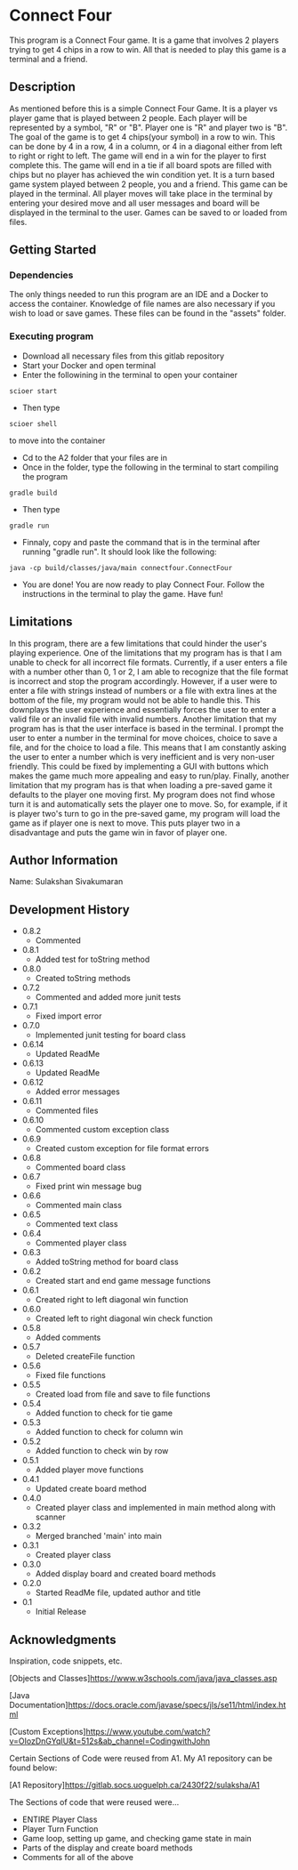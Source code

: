 # Connect Four

This program is a Connect Four game. It is a game that involves 2 players trying to get 4 chips in a row to win. All that is needed to play this game is a terminal and a friend.

## Description

As mentioned before this is a simple Connect Four Game. It is a player vs player game that is played between 2 people. Each player will be represented by a symbol, "R" or "B". Player one is "R" and player two is "B". The goal of the game is to get 4 chips(your symbol) in a row to win. This can be done by 4 in a row, 4 in a column, or 4 in a diagonal either from left to right or right to left. The game will end in a win for the player to first complete this. The game will end in a tie if all board spots are filled with chips but no player has achieved the win condition yet.
It is a turn based game system played between 2 people, you and a friend. This game can be played in the terminal. All player moves will take place in the terminal by entering your desired move and all user messages and board will be displayed in the terminal to the user. Games can be saved to or loaded from files.

## Getting Started

### Dependencies
The only things needed to run this program are an IDE and a Docker to access the container. Knowledge of file names are also necessary if you wish to load or save games. These files can be found in the "assets" folder.

### Executing program

- Download all necessary files from this gitlab repository
- Start your Docker and open terminal
- Enter the followining in the terminal to open your container
```
scioer start
```
- Then type
```
scioer shell
```
to move into the container
- Cd to the A2 folder that your files are in 
- Once in the folder, type the following in the terminal to start compiling the program
```
gradle build
```
- Then type 
```
gradle run
```
- Finnaly, copy and paste the command that is in the terminal after running "gradle run". It should look like the following:
```
java -cp build/classes/java/main connectfour.ConnectFour
```
- You are done! You are now ready to play Connect Four. Follow the instructions in the terminal to play the game. Have fun!

## Limitations

In this program, there are a few limitations that could hinder the user's playing experience. One of the limitations that my program has is that I am unable to check for all incorrect file formats. Currently, if a user enters a file with a number other than 0, 1 or 2, I am able to recognize that the file format is incorrect and stop the program accordingly. However, if a user were to enter a file with strings instead of numbers or a file with extra lines at the bottom of the file, my program would not be able to handle this. This downplays the user experience and essentially forces the user to enter a valid file or an invalid file with invalid numbers. Another limitation that my program has is that the user interface is based in the terminal. I prompt the user to enter a number in the terminal for move choices, choice to save a file, and for the choice to load a file. This means that I am constantly asking the user to enter a number which is very inefficient and is very non-user friendly. This could be fixed by implementing a GUI with buttons which makes the game much more appealing and easy to run/play. Finally, another limitation that my program has is that when loading a pre-saved game it defaults to the player one moving first. My program does not find whose turn it is and automatically sets the player one to move. So, for example, if it is player two's turn to go in the pre-saved game, my program will load the game as if player one is next to move. This puts player two in a disadvantage and puts the game win in favor of player one.

## Author Information

Name: Sulakshan Sivakumaran

## Development History
* 0.8.2
    * Commented
* 0.8.1
    * Added test for toString method
* 0.8.0
    * Created toString methods
* 0.7.2
    * Commented and added more junit tests
* 0.7.1
    * Fixed import error
* 0.7.0
    * Implemented junit testing for board class
* 0.6.14
    * Updated ReadMe
* 0.6.13
    * Updated ReadMe
* 0.6.12
    * Added error messages
* 0.6.11
    * Commented files
* 0.6.10
    * Commented custom exception class
* 0.6.9
    * Created custom exception for file format errors
* 0.6.8
    * Commented board class
* 0.6.7
    * Fixed print win message bug
* 0.6.6
    * Commented main class
* 0.6.5
    * Commented text class
* 0.6.4
    * Commented player class
* 0.6.3
    * Added toString method for board class
* 0.6.2
    * Created start and end game message functions
* 0.6.1
    * Created right to left diagonal win function
* 0.6.0
    * Created left to right diagonal win check function
* 0.5.8
    * Added comments
* 0.5.7
    * Deleted createFile function
* 0.5.6
    * Fixed file functions
* 0.5.5
    * Created load from file and save to file functions
* 0.5.4
    * Added function to check for tie game
* 0.5.3
    * Added function to check for column win
* 0.5.2
    * Added function to check win by row
* 0.5.1
    * Added player move functions
* 0.4.1
    * Updated create board method
* 0.4.0
    * Created player class and implemented in main method along with scanner
* 0.3.2
    * Merged branched 'main' into main
* 0.3.1
    * Created player class
* 0.3.0
    * Added display board and created board methods
* 0.2.0
    * Started ReadMe file, updated author and title
* 0.1
    * Initial Release

## Acknowledgments

Inspiration, code snippets, etc.

[Objects and Classes]https://www.w3schools.com/java/java_classes.asp

[Java Documentation]https://docs.oracle.com/javase/specs/jls/se11/html/index.html

[Custom Exceptions]https://www.youtube.com/watch?v=OIozDnGYqIU&t=512s&ab_channel=CodingwithJohn

Certain Sections of Code were reused from A1. My A1 repository can be found below:

[A1 Repository]https://gitlab.socs.uoguelph.ca/2430f22/sulaksha/A1

The Sections of code that were reused were...
- ENTIRE Player Class
- Player Turn Function
- Game loop, setting up game, and checking game state in main
- Parts of the display and create board methods
- Comments for all of the above 

